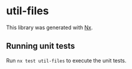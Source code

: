 # util-files

This library was generated with [Nx](https://nx.dev).

## Running unit tests

Run `nx test util-files` to execute the unit tests.
